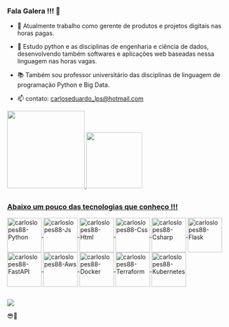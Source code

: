 ### Fala Galera !!! 👋
  
- 🔭 Atualmente trabalho como gerente de produtos e projetos digitais nas horas pagas.
  
- 🌱 Estudo python e as disciplinas de engenharia e ciência de dados, desenvolvendo também softwares e aplicações web baseadas nessa linguagem nas horas vagas.
  
- 📚 Também sou professor universitário das disciplinas de linguagem de programação Python e Big Data.
  
- 📫 contato: carloseduardo_lps@hotmail.com
  
<div>
  <a href="https://github.com/carloslopes88">
  <img height="180em" src="https://github-readme-stats.vercel.app/api?username=carloslopes88&show_icons=true&theme=tokyonight&include_all_commits=true&count_private=true"/>
  <img height="130em" src="https://github-readme-stats.vercel.app/api/top-langs/?username=carloslopes88&layout=compact&langs_count=7&theme=tokyonight"/>
</div>
<div>
  
</div>

##

### Abaixo um pouco das tecnologias que conheço !!!


<div align="flex">
  <img align="center" alt="carloslopes88-Python" height="80" width="80" src="https://skillicons.dev/icons?i=python">
  <img align="center" alt="carloslopes88-Js" height="80" width="80" src="https://skillicons.dev/icons?i=js">
  <img align="center" alt="carloslopes88-Html" height="80" width="80" src="https://skillicons.dev/icons?i=html">
  <img align="center" alt="carloslopes88-Css" height="80" width="80" src="https://skillicons.dev/icons?i=css">
  <img align="center" alt="carloslopes88-Csharp" height="80" width="80" src="https://skillicons.dev/icons?i=cs">
  <img align="center" alt="carloslopes88-Flask" height="80" width="80" src="https://skillicons.dev/icons?i=flask">
  <img align="center" alt="carloslopes88-FastAPI" height="80" width="80" src="https://skillicons.dev/icons?i=fastapi">
  <img align="center" alt="carloslopes88-Aws" height="80" width="80" src="https://skillicons.dev/icons?i=aws">
  <img align="center" alt="carloslopes88-Docker" height="80" width="80" src="https://skillicons.dev/icons?i=docker">
  <img align="center" alt="carloslopes88-Terraform" height="80" width="80" src="https://skillicons.dev/icons?i=terraform">
  <img align="center" alt="carloslopes88-Kubernetes" height="80" width="80" src="https://skillicons.dev/icons?i=kubernetes">
</div>


##

<div>
  <a href="https://www.linkedin.com/in/carlos-eduardo-lopes-planejamento-empresarial/" target="_blank"><img src="https://img.shields.io/badge/-LinkedIn-%230077B5?style=for-the-badge&logo=linkedin&logoColor=white" target="_blank"></a>
</div>  

😎🤙
